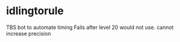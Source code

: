 # idlingtorule
TBS bot to automate timing
Fails after level 20 would not use. cannot increase precision
